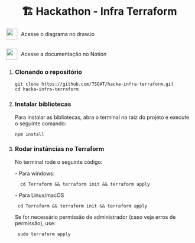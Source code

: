 <h1 align="center"> 🏗️ Hackathon - Infra Terraform </h1>

<p align="left">
  <a href="https://viewer.diagrams.net/index.html?tags=%7B%7D&lightbox=1&highlight=0000ff&layers=1&nav=1&title=hackathon-video-framer.drawio#Uhttps%3A%2F%2Fdrive.google.com%2Fuc%3Fid%3D1iZKwTulRhUoC2yItYfIwjQlRbT8_YyDv%26export%3Ddownload#%7B%22pageId%22%3A%22Kp5rze23rEPJkmFxVfdC%22%7D" 
     style="display: inline-flex; align-items: center; text-decoration: none; margin-bottom: 10px;">
    <img src="https://upload.wikimedia.org/wikipedia/commons/3/3e/Diagrams.net_Logo.svg" width="30" style="vertical-align: middle; margin-right: 10px;">
    <span> Acesse o diagrama no draw.io</span>
  </a> 
  <br>

  <a href="https://www.notion.so/Hackathon-Extra-o-de-Frames-17eebb738629801bb3dcf92ab0b4d4fc" 
     style="display: inline-flex; align-items: center; text-decoration: none;">
    <img src="https://upload.wikimedia.org/wikipedia/commons/4/45/Notion_app_logo.png" width="30" style="vertical-align: middle; margin-right: 10px;">
    <span> Acesse a documentação no Notion</span>
  </a>
</p>

<ol start="1">
  <li>
    <h3>Clonando o repositório</h3>

    git clone https://github.com/7SOAT/hacka-infra-terraform.git
    cd hacka-infra-terraform
  </li>
  <li>
    <h3>Instalar bibliotecas</h3>
    <p>Para instalar as bibliotecas, abra o terminal na raiz do projeto e execute o seguinte comando:</p>

    npm install
  </li>
  <li>
    <h3> Rodar instâncias no Terraform </h3>
    <p>No terminal rode o seguinte código:</p>
    <p> - Para windows:</p>

      cd Terraform && terraform init && terraform apply

   <p> - Para Linux/macOS</p>

     cd Terraform && terraform init && terraform apply

   Se for necessário permissão de administrador (caso veja erros de permissão), use:
   
     sudo terraform apply

</ol>
